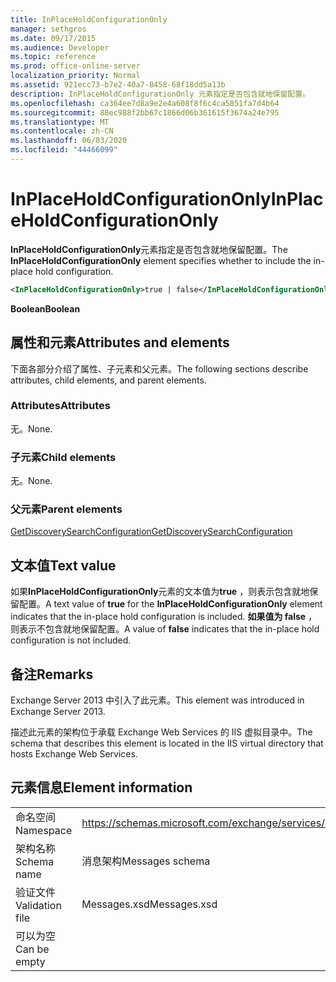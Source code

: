 ```yaml
---
title: InPlaceHoldConfigurationOnly
manager: sethgros
ms.date: 09/17/2015
ms.audience: Developer
ms.topic: reference
ms.prod: office-online-server
localization_priority: Normal
ms.assetid: 921ecc73-b7e2-40a7-8458-68f18dd5a13b
description: InPlaceHoldConfigurationOnly 元素指定是否包含就地保留配置。
ms.openlocfilehash: ca364ee7d8a9e2e4a608f8f6c4ca5851fa7d4b64
ms.sourcegitcommit: 88ec988f2bb67c1866d06b361615f3674a24e795
ms.translationtype: MT
ms.contentlocale: zh-CN
ms.lasthandoff: 06/03/2020
ms.locfileid: "44466099"
---
```

# <a name="inplaceholdconfigurationonly"></a><span data-ttu-id="7afe6-103">InPlaceHoldConfigurationOnly</span><span class="sxs-lookup"><span data-stu-id="7afe6-103">InPlaceHoldConfigurationOnly</span></span>

<span data-ttu-id="7afe6-104">**InPlaceHoldConfigurationOnly**元素指定是否包含就地保留配置。</span><span class="sxs-lookup"><span data-stu-id="7afe6-104">The **InPlaceHoldConfigurationOnly** element specifies whether to include the in-place hold configuration.</span></span> 
  
```XML
<InPlaceHoldConfigurationOnly>true | false</InPlaceHoldConfigurationOnly>
```

 <span data-ttu-id="7afe6-105">**Boolean**</span><span class="sxs-lookup"><span data-stu-id="7afe6-105">**Boolean**</span></span>
## <a name="attributes-and-elements"></a><span data-ttu-id="7afe6-106">属性和元素</span><span class="sxs-lookup"><span data-stu-id="7afe6-106">Attributes and elements</span></span>

<span data-ttu-id="7afe6-107">下面各部分介绍了属性、子元素和父元素。</span><span class="sxs-lookup"><span data-stu-id="7afe6-107">The following sections describe attributes, child elements, and parent elements.</span></span>
  
### <a name="attributes"></a><span data-ttu-id="7afe6-108">Attributes</span><span class="sxs-lookup"><span data-stu-id="7afe6-108">Attributes</span></span>

<span data-ttu-id="7afe6-109">无。</span><span class="sxs-lookup"><span data-stu-id="7afe6-109">None.</span></span>
  
### <a name="child-elements"></a><span data-ttu-id="7afe6-110">子元素</span><span class="sxs-lookup"><span data-stu-id="7afe6-110">Child elements</span></span>

<span data-ttu-id="7afe6-111">无。</span><span class="sxs-lookup"><span data-stu-id="7afe6-111">None.</span></span>
  
### <a name="parent-elements"></a><span data-ttu-id="7afe6-112">父元素</span><span class="sxs-lookup"><span data-stu-id="7afe6-112">Parent elements</span></span>

[<span data-ttu-id="7afe6-113">GetDiscoverySearchConfiguration</span><span class="sxs-lookup"><span data-stu-id="7afe6-113">GetDiscoverySearchConfiguration</span></span>](getdiscoverysearchconfiguration.md)
  
## <a name="text-value"></a><span data-ttu-id="7afe6-114">文本值</span><span class="sxs-lookup"><span data-stu-id="7afe6-114">Text value</span></span>

<span data-ttu-id="7afe6-115">如果**InPlaceHoldConfigurationOnly**元素的文本值为**true** ，则表示包含就地保留配置。</span><span class="sxs-lookup"><span data-stu-id="7afe6-115">A text value of **true** for the **InPlaceHoldConfigurationOnly** element indicates that the in-place hold configuration is included.</span></span> <span data-ttu-id="7afe6-116">**如果值为 false** ，则表示不包含就地保留配置。</span><span class="sxs-lookup"><span data-stu-id="7afe6-116">A value of **false** indicates that the in-place hold configuration is not included.</span></span> 
  
## <a name="remarks"></a><span data-ttu-id="7afe6-117">备注</span><span class="sxs-lookup"><span data-stu-id="7afe6-117">Remarks</span></span>

<span data-ttu-id="7afe6-118">Exchange Server 2013 中引入了此元素。</span><span class="sxs-lookup"><span data-stu-id="7afe6-118">This element was introduced in Exchange Server 2013.</span></span>
  
<span data-ttu-id="7afe6-119">描述此元素的架构位于承载 Exchange Web Services 的 IIS 虚拟目录中。</span><span class="sxs-lookup"><span data-stu-id="7afe6-119">The schema that describes this element is located in the IIS virtual directory that hosts Exchange Web Services.</span></span>
  
## <a name="element-information"></a><span data-ttu-id="7afe6-120">元素信息</span><span class="sxs-lookup"><span data-stu-id="7afe6-120">Element information</span></span>

|||
|:-----|:-----|
|<span data-ttu-id="7afe6-121">命名空间</span><span class="sxs-lookup"><span data-stu-id="7afe6-121">Namespace</span></span>  <br/> |https://schemas.microsoft.com/exchange/services/2006/messages  <br/> |
|<span data-ttu-id="7afe6-122">架构名称</span><span class="sxs-lookup"><span data-stu-id="7afe6-122">Schema name</span></span>  <br/> |<span data-ttu-id="7afe6-123">消息架构</span><span class="sxs-lookup"><span data-stu-id="7afe6-123">Messages schema</span></span>  <br/> |
|<span data-ttu-id="7afe6-124">验证文件</span><span class="sxs-lookup"><span data-stu-id="7afe6-124">Validation file</span></span>  <br/> |<span data-ttu-id="7afe6-125">Messages.xsd</span><span class="sxs-lookup"><span data-stu-id="7afe6-125">Messages.xsd</span></span>  <br/> |
|<span data-ttu-id="7afe6-126">可以为空</span><span class="sxs-lookup"><span data-stu-id="7afe6-126">Can be empty</span></span>  <br/> ||
   


